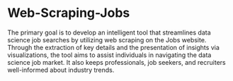 # Web-Scraping-Jobs
The primary goal is to develop an intelligent tool that streamlines data science job searches by utilizing web scraping on the Jobs website. Through the extraction of key details and the presentation of insights via visualizations, the tool aims to assist individuals in navigating the data science job market. It also keeps professionals, job seekers, and recruiters well-informed about industry trends.
